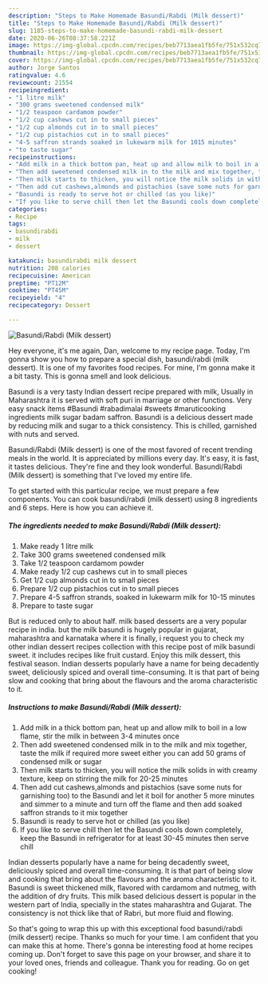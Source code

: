 ```yaml
---
description: "Steps to Make Homemade Basundi/Rabdi (Milk dessert)"
title: "Steps to Make Homemade Basundi/Rabdi (Milk dessert)"
slug: 1185-steps-to-make-homemade-basundi-rabdi-milk-dessert
date: 2020-06-26T08:37:58.221Z
image: https://img-global.cpcdn.com/recipes/beb7713aea1fb5fe/751x532cq70/basundirabdi-milk-dessert-recipe-main-photo.jpg
thumbnail: https://img-global.cpcdn.com/recipes/beb7713aea1fb5fe/751x532cq70/basundirabdi-milk-dessert-recipe-main-photo.jpg
cover: https://img-global.cpcdn.com/recipes/beb7713aea1fb5fe/751x532cq70/basundirabdi-milk-dessert-recipe-main-photo.jpg
author: Jorge Santos
ratingvalue: 4.6
reviewcount: 21554
recipeingredient:
- "1 litre milk"
- "300 grams sweetened condensed milk"
- "1/2 teaspoon cardamom powder"
- "1/2 cup cashews cut in to small pieces"
- "1/2 cup almonds cut in to small pieces"
- "1/2 cup pistachios cut in to small pieces"
- "4-5 saffron strands soaked in lukewarm milk for 1015 minutes"
- "to taste sugar"
recipeinstructions:
- "Add milk in a thick bottom pan, heat up and allow milk to boil in a low flame, stir the milk in between 3-4 minutes once"
- "Then add sweetened condensed milk in to the milk and mix together, taste the milk if required more sweet either you can add 50 grams of condensed milk or sugar"
- "Then milk starts to thicken, you will notice the milk solids in with creamy texture, keep on stirring the milk for 20-25 minutes"
- "Then add cut cashews,almonds and pistachios (save some nuts for garnishing too) to the Basundi and let it boil for another 5 more minutes and simmer to a minute and turn off the flame and then add soaked saffron strands to it mix together"
- "Basundi is ready to serve hot or chilled (as you like)"
- "If you like to serve chill then let the Basundi cools down completely, keep the Basundi in refrigerator for at least 30-45 minutes then serve chill"
categories:
- Recipe
tags:
- basundirabdi
- milk
- dessert

katakunci: basundirabdi milk dessert 
nutrition: 208 calories
recipecuisine: American
preptime: "PT12M"
cooktime: "PT45M"
recipeyield: "4"
recipecategory: Dessert

---
```



![Basundi/Rabdi (Milk dessert)](https://img-global.cpcdn.com/recipes/beb7713aea1fb5fe/751x532cq70/basundirabdi-milk-dessert-recipe-main-photo.jpg)

Hey everyone, it's me again, Dan, welcome to my recipe page. Today, I'm gonna show you how to prepare a special dish, basundi/rabdi (milk dessert). It is one of my favorites food recipes. For mine, I'm gonna make it a bit tasty. This is gonna smell and look delicious.

Basundi is a very tasty Indian dessert recipe prepared with milk, Usually in Maharashtra it is served with soft puri in marriage or other functions. Very easy snack items #Basundi #rabadimalai #sweets #maruticooking ingredients milk sugar badam saffron. Basundi is a delicious dessert made by reducing milk and sugar to a thick consistency. This is chilled, garnished with nuts and served.

Basundi/Rabdi (Milk dessert) is one of the most favored of recent trending meals in the world. It is appreciated by millions every day. It's easy, it is fast, it tastes delicious. They're fine and they look wonderful. Basundi/Rabdi (Milk dessert) is something that I've loved my entire life.


To get started with this particular recipe, we must prepare a few components. You can cook basundi/rabdi (milk dessert) using 8 ingredients and 6 steps. Here is how you can achieve it.

<!--inarticleads1-->

##### The ingredients needed to make Basundi/Rabdi (Milk dessert):

1. Make ready 1 litre milk
1. Take 300 grams sweetened condensed milk
1. Take 1/2 teaspoon cardamom powder
1. Make ready 1/2 cup cashews cut in to small pieces
1. Get 1/2 cup almonds cut in to small pieces
1. Prepare 1/2 cup pistachios cut in to small pieces
1. Prepare 4-5 saffron strands, soaked in lukewarm milk for 10-15 minutes
1. Prepare to taste sugar


But is reduced only to about half. milk based desserts are a very popular recipe in india. but the milk basundi is hugely popular in gujarat, maharashtra and karnataka where it is finally, i request you to check my other indian dessert recipes collection with this recipe post of milk basundi sweet. it includes recipes like fruit custard. Enjoy this milk dessert, this festival season. Indian desserts popularly have a name for being decadently sweet, deliciously spiced and overall time-consuming. It is that part of being slow and cooking that bring about the flavours and the aroma characteristic to it. 

<!--inarticleads2-->

##### Instructions to make Basundi/Rabdi (Milk dessert):

1. Add milk in a thick bottom pan, heat up and allow milk to boil in a low flame, stir the milk in between 3-4 minutes once
1. Then add sweetened condensed milk in to the milk and mix together, taste the milk if required more sweet either you can add 50 grams of condensed milk or sugar
1. Then milk starts to thicken, you will notice the milk solids in with creamy texture, keep on stirring the milk for 20-25 minutes
1. Then add cut cashews,almonds and pistachios (save some nuts for garnishing too) to the Basundi and let it boil for another 5 more minutes and simmer to a minute and turn off the flame and then add soaked saffron strands to it mix together
1. Basundi is ready to serve hot or chilled (as you like)
1. If you like to serve chill then let the Basundi cools down completely, keep the Basundi in refrigerator for at least 30-45 minutes then serve chill


Indian desserts popularly have a name for being decadently sweet, deliciously spiced and overall time-consuming. It is that part of being slow and cooking that bring about the flavours and the aroma characteristic to it. Basundi is sweet thickened milk, flavored with cardamom and nutmeg, with the addition of dry fruits. This milk based delicious dessert is popular in the western part of India, specially in the states maharashtra and Gujarat. The consistency is not thick like that of Rabri, but more fluid and flowing. 

So that's going to wrap this up with this exceptional food basundi/rabdi (milk dessert) recipe. Thanks so much for your time. I am confident that you can make this at home. There's gonna be interesting food at home recipes coming up. Don't forget to save this page on your browser, and share it to your loved ones, friends and colleague. Thank you for reading. Go on get cooking!
